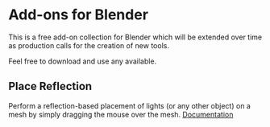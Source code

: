 # Add-ons for Blender

This is a free add-on collection for Blender which will be extended over time as production calls for the creation of new tools.

Feel free to download and use any available.

## Place Reflection
Perform a reflection-based placement of lights (or any other object) on a mesh by simply dragging the mouse over the mesh.
[Documentation](https://github.com/IngoClemens/blender/wiki/Place-Reflection)
